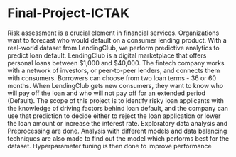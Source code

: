 # Final-Project-ICTAK
Risk assessment is a crucial element in financial services. Organizations want to forecast who would default on a consumer lending product. With a real-world dataset from LendingClub, we perform predictive analytics to predict loan default. LendingClub is a digital marketplace that offers personal loans between $1,000 and $40,000. The fintech company works with a network of investors, or peer-to-peer lenders, and connects them with consumers. Borrowers can choose from two loan terms - 36 or 60 months. When LendingClub gets new consumers, they want to know who will pay off the loan and who will not pay off for an extended period (Default). The scope of this project is to identify risky loan applicants with the knowledge of driving factors behind loan default, and the company can use that prediction to decide either to reject the loan application or lower the loan amount or increase the interest rate.
Exploratory data analysis and Preprocessing are done. Analysis with different models and data balancing techniques are also made to find out the model which performs best for the dataset. Hyperparameter tuning is then done to improve performance
